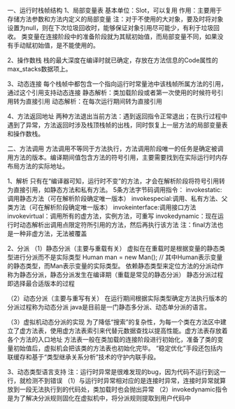 一、运行时栈帧结构
1、局部变量表
基本单位：Slot，可以复用
作用：主要用于存储方法参数和方法内定义的局部变量
注：对于不使用的大对象，要及时将对象设置为null，则在下次垃圾回收时，能够保证对象引用尽可能少，有利于垃圾回收。
类变量在连接阶段中的准备阶段就为其赋初始值，而局部变量不同，如果没有手动赋初始值，是不能使用的。

2、操作数栈
栈的最大深度在编译时就已确定，存放在方法信息的Code属性的max_stacks数据项上。

3、动态连接
每个栈帧中都包含一个指向运行时常量池中该栈帧所属方法的引用，通过这个引用支持动态连接
静态解析：类加载阶段或者第一次使用的时候符号引用转为直接引用
动态解析：在每次运行期间转为直接引用

4、方法返回地址
两种方法退出当前方法：遇到返回指令正常退出；在执行过程中遇到了异常，方法返回时涉及栈顶栈帧的出栈，同时恢复上一层方法的局部变量表和操作数栈。

二、方法调用
方法调用不等同于方法执行，方法调用阶段唯一的任务是确定被调用方法的版本。编译期间值包含方法的符号引用，主要需要找到在实际运行时内存布局方法的实际地址。

1、解析
只有在“编译器可知，运行时不变”的方法，才会在解析阶段将符号引用转为直接引用，如静态方法和私有方法。
5条方法字节码调用指令：
invokestatic:调用静态方法（可在解析阶段确定唯一版本）
invokespecial:调用<init>、私有方法、父类方法（可在解析阶段确定唯一版本）
invokeinterface:调用接口方法
invokevirtual：调用所有的虚方法，实例方法，可重写
invokedynamic：现在运行时动态解析出调用点限定符所引用的方法，然后再执行该方法
注：final方法也是一种非虚方法，无法被覆盖

2、分派
（1）静态分派（主要与重载有关）
虚拟在在重载时是根据变量的静态类型进行分派而不是实际类型
Human man = new Man(); // 其中Human表示变量的静态类型，而Man表示变量的实际类型。
依赖静态类型来定位方法的分派动作称为静态分派，静态分派发生在编译期（重载是常见的静态分派）
静态分派过程即选择最合适版本的过程

（2）动态分派（主要与重写有关）
在运行期间根据实际类型确定方法执行版本的分派过程称为动态分派
java是目前是一门静态多分派、动态单分派的语言。

（3）虚拟机动态分派的实现
为了降低“搜索”的复杂性，为每一个类在方法区中建立了虚方法表，使用虚方法表索引来代替元数据查找以提高性能。虚方法表存放着各个方法的入口地址
方法表一般在类加载的连接阶段进行初始化，准备了类的变量初始值后，虚拟机会把该类的方法表也初始化完毕。
“稳定优化”手段还包括内联缓存和基于“类型继承关系分析”技术的守护内联手段。

3、动态类型语言支持
注：运行时异常是很难发现的bug，因为代码不运行到这一行，就检测不到错误
（1）与运行时异常相对应的是连接时异常，连接时异常就算放到一段无法执行到的代码处，类加载时也会抛出异常
（2）invokedynamic指令是为了解决分派规则固化在虚拟机中，将分派规则提取到用户代码中
